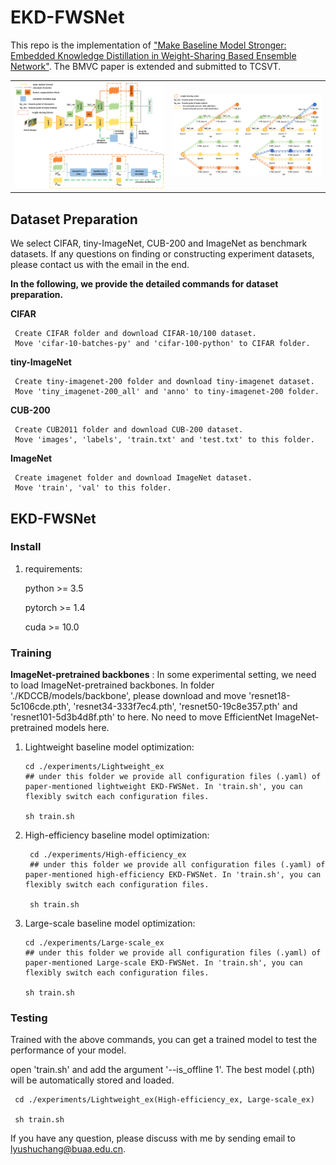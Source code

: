 # EKD-FWSNet

This repo is the implementation of ["Make Baseline Model Stronger: Embedded Knowledge Distillation in Weight-Sharing Based Ensemble Network"](https://www.bmvc2021-virtualconference.com/assets/papers/0212.pdf). The BMVC paper is extended and submitted to TCSVT.

<table>
    <tr>
    <td><img src="PaperFigs\Fig2.png" width = "100%" alt=""/></td>
    <td><img src="PaperFigs\Fig4.png" width = "100%" alt=""/></td>
    </tr>
</table>

## Dataset Preparation

We select CIFAR, tiny-ImageNet, CUB-200 and ImageNet as benchmark datasets. If any questions on finding or constructing experiment datasets, please contact us with the email in the end.

**In the following, we provide the detailed commands for dataset preparation.**

**CIFAR**

     Create CIFAR folder and download CIFAR-10/100 dataset. 
     Move 'cifar-10-batches-py' and 'cifar-100-python' to CIFAR folder.

**tiny-ImageNet**

     Create tiny-imagenet-200 folder and download tiny-imagenet dataset. 
     Move 'tiny_imagenet-200_all' and 'anno' to tiny-imagenet-200 folder.

**CUB-200**
    
     Create CUB2011 folder and download CUB-200 dataset.
     Move 'images', 'labels', 'train.txt' and 'test.txt' to this folder.

**ImageNet**
    
     Create imagenet folder and download ImageNet dataset.
     Move 'train', 'val' to this folder.

## EKD-FWSNet

### Install

1. requirements:
    
    python >= 3.5
        
    pytorch >= 1.4
        
    cuda >= 10.0

### Training

**ImageNet-pretrained backbones** : In some experimental setting, we need to load ImageNet-pretrained backbones. In folder './KDCCB/models/backbone', please download and move 'resnet18-5c106cde.pth', 'resnet34-333f7ec4.pth', 'resnet50-19c8e357.pth' and 'resnet101-5d3b4d8f.pth' to here. No need to move EfficientNet ImageNet-pretrained models here. 

1. Lightweight baseline model optimization:

     ```
     cd ./experiments/Lightweight_ex
     ## under this folder we provide all configuration files (.yaml) of paper-mentioned lightweight EKD-FWSNet. In 'train.sh', you can flexibly switch each configuration files.
     
     sh train.sh
     ```

2. High-efficiency baseline model optimization:

    ```
     cd ./experiments/High-efficiency_ex
     ## under this folder we provide all configuration files (.yaml) of paper-mentioned high-efficiency EKD-FWSNet. In 'train.sh', you can flexibly switch each configuration files.
     
     sh train.sh
     ```

3. Large-scale baseline model optimization:

     ```
     cd ./experiments/Large-scale_ex
     ## under this folder we provide all configuration files (.yaml) of paper-mentioned Large-scale EKD-FWSNet. In 'train.sh', you can flexibly switch each configuration files.
     
     sh train.sh
     ```

### Testing
  
Trained with the above commands, you can get a trained model to test the performance of your model.   

open 'train.sh' and add the argument '--is_offline 1'. The best model (.pth) will be automatically stored and loaded.
   
     cd ./experiments/Lightweight_ex(High-efficiency_ex, Large-scale_ex) 
     
     sh train.sh

If you have any question, please discuss with me by sending email to lyushuchang@buaa.edu.cn.
